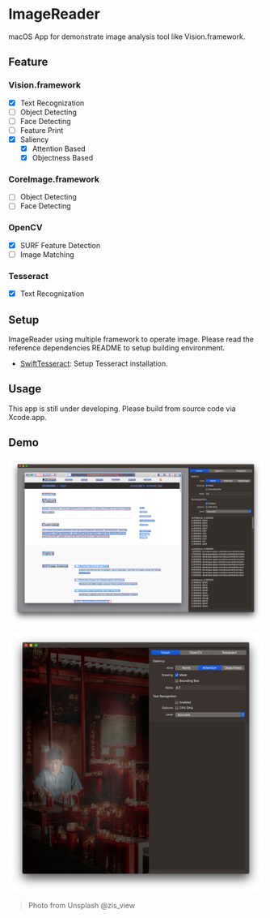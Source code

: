 # ImageReader

macOS App for demonstrate image analysis tool like Vision.framework.

## Feature

### Vision.framework
- [x] Text Recognization
- [ ] Object Detecting
- [ ] Face Detecting
- [ ] Feature Print
- [x] Saliency
  - [x] Attention Based
  - [x] Objectness Based

### CoreImage.framework
- [ ] Object Detecting
- [ ] Face Detecting

### OpenCV
- [x] SURF Feature Detection
- [ ] Image Matching

### Tesseract
- [x] Text Recognization


## Setup
ImageReader using multiple framework to operate image. Please read the reference dependencies README to setup building environment.

- [SwiftTesseract](https://github.com/MainasuK/SwiftTesseract#setup): Setup Tesseract installation.

## Usage

This app is still under developing. Please build from source code via Xcode.app.


## Demo
![Text Recognize](./Press/snapshot.png)

![Image Saliency](./Press/snapshot-2.png)
> Photo from Unsplash @zis_view
